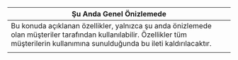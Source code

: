 |                                                                     Şu Anda Genel Önizlemede                                                                      |
|----------------------------------------------------------------------------------------------------------------------------------------------------------------------|
| Bu konuda açıklanan özellikler, yalnızca şu anda önizlemede olan müşteriler tarafından kullanılabilir. Özellikler tüm müşterilerin kullanımına sunulduğunda bu ileti kaldırılacaktır. |
|                                                                                                                                                                      |

